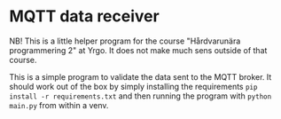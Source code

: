 # MQTT data receiver

NB! This is a little helper program for the course "Hårdvarunära programmering
2" at Yrgo. It does not make much sens outside of that course.

This is a simple program to validate the data sent to the MQTT broker. It should
work out of the box by simply installing the requirements `pip install -r
requirements.txt` and then running the program with `python main.py` from within
a venv.
